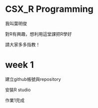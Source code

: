 # CSX_R Programming

我叫葉明俊

對R有興趣，想利用這堂課把R學好

請大家多多指教！


# week 1

建立github帳號與repository

安裝R studio

作業1完成
